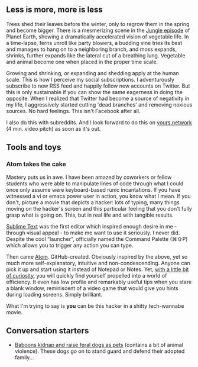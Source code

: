 
## Less is more, more is less
Trees shed their leaves before the winter, only to regrow them in the spring and become bigger. There is a mesmerizing scene in the [Jungle episode](http://www.imdb.com/title/tt0905877/?ref_=ttep_ep8) of Planet Earth, showing a dramatically accelerated vision of vegetable life. In a time-lapse, ferns unroll like party blowers, a budding vine tries its best and manages to hang on to a neighboring branch, and moss expands, shrinks, further expands like the lateral cut of a breathing lung. Vegetable and animal become one when placed in the proper time scale.

Growing and shrinking, or expanding and shedding apply at the human scale. This is how I perceive my social subscriptions. I adventurously subscribe to new RSS feed and happily follow new accounts on Twitter. But this is only sustainable if you can show the same eagerness in doing the opposite. When I realized that Twitter had become a source of negativity in my life, I aggressively started cutting 'dead branches' and removing noxious sources. No hard feelings. This isn't Facebook after all.

I also do this with subreddits. And I look forward to do this on [yours.network](https://www.youtube.com/watch?v=r8MUt6n7cXc) (4 min. video pitch) as soon as it's out.

## Tools and toys
### Atom takes the cake
Mastery puts us in awe. I have been amazed by coworkers or fellow students who were able to manipulate lines of code through what I could once only assume were keyboard-based runic incantations. If you have witnessed a vi or emacs power user in action, you know what I mean. If you don't, picture a movie that depicts a hacker: lots of typing, many things moving on the hacker's screen and this particular feeling that you don't fully grasp what is going on. This, but in real life and with tangible results.

[Sublime Text](https://www.sublimetext.com/) was the first editor which inspired enough desire in me - through visual appeal - to make me want to use it seriously. I never did. Despite the cool "launcher", officially named the Command Palette (⌘⇧P) which allows you to trigger any action you can type.

Then came [Atom](https://atom.io/). GitHub-created. Obviously inspired by the above, yet so much more self-explanatory, intuitive and non-condescending. Anyone can pick it up and start using it instead of Notepad or Notes. Yet, [with a little bit of curiosity](https://www.sitepoint.com/10-essential-atom-add-ons/), you will quickly find yourself propelled into a world of efficiency. It even has low profile and remarkably useful tips when you stare a blank window, reminiscent of a video game that would give you hints during loading screens. Simply brilliant.

What I'm trying to say is **you** can be this hacker in a shitty tech-wannabe movie.

## Conversation starters
- [Baboons kidnap and raise feral dogs as pets](https://www.youtube.com/watch?v=U2lSZPTa3ho) (contains a bit of animal violence). These dogs go on to stand guard and defend their adopted family...
